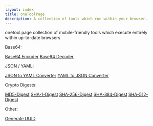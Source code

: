 ```yaml
---
layout: index
title: oneToolPage
description: A collection of tools which run within your browser.
---
```


onetool.page collection of mobile-friendly tools which execute entirely within up-to-date browsers.

Base64:

[Base64 Encoder](/base64-encoder) [Base64 Decoder](/base64-decoder)

JSON / YAML:

[JSON to YAML Converter](/json-to-yaml) [YAML to JSON Converter](/yaml-to-json)

Crypto Digests:

[MD5-Digest](/md5-digest)
[SHA-1-Digest](/sha-1-digest)
[SHA-256-Digest](/sha-256-digest)
[SHA-384-Digest](/sha-384-digest)
[SHA-512-Digest](/sha-512-digest)


Other:

[Generate UUID](/generate-uuid)
